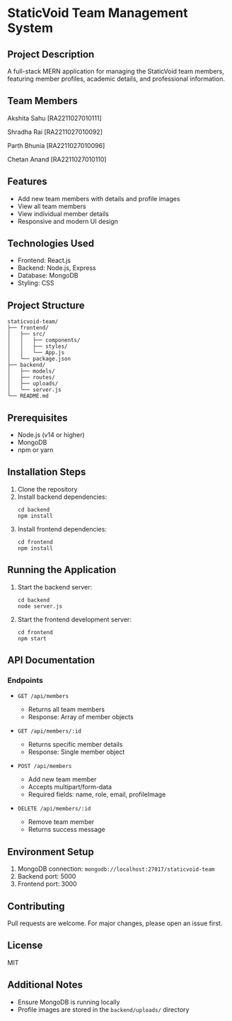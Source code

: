 # StaticVoid Team Management System

## Project Description
A full-stack MERN application for managing the StaticVoid team members, featuring member profiles, academic details, and professional information.

## Team Members

Akshita Sahu [RA2211027010111]

Shradha Rai [RA2211027010092]

Parth Bhunia [RA2211027010096]

Chetan Anand [RA2211027010110]



## Features
- Add new team members with details and profile images
- View all team members
- View individual member details
- Responsive and modern UI design

## Technologies Used
- Frontend: React.js
- Backend: Node.js, Express
- Database: MongoDB
- Styling: CSS

## Project Structure
```
staticvoid-team/
├── frontend/
│   ├── src/
│   │   ├── components/
│   │   ├── styles/
│   │   └── App.js
│   └── package.json
├── backend/
│   ├── models/
│   ├── routes/
│   ├── uploads/
│   └── server.js
└── README.md
```

## Prerequisites
- Node.js (v14 or higher)
- MongoDB
- npm or yarn

## Installation Steps
1. Clone the repository
2. Install backend dependencies:
   ```
   cd backend
   npm install
   ```
3. Install frontend dependencies:
   ```
   cd frontend
   npm install
   ```

## Running the Application
1. Start the backend server:
   ```
   cd backend
   node server.js
   ```
2. Start the frontend development server:
   ```
   cd frontend
   npm start
   ```

## API Documentation
### Endpoints
- `GET /api/members`
  - Returns all team members
  - Response: Array of member objects

- `GET /api/members/:id`
  - Returns specific member details
  - Response: Single member object

- `POST /api/members`
  - Add new team member
  - Accepts multipart/form-data
  - Required fields: name, role, email, profileImage

- `DELETE /api/members/:id`
  - Remove team member
  - Returns success message

## Environment Setup
1. MongoDB connection: `mongodb://localhost:27017/staticvoid-team`
2. Backend port: 5000
3. Frontend port: 3000

## Contributing
Pull requests are welcome. For major changes, please open an issue first.

## License
MIT

## Additional Notes
- Ensure MongoDB is running locally
- Profile images are stored in the `backend/uploads/` directory
